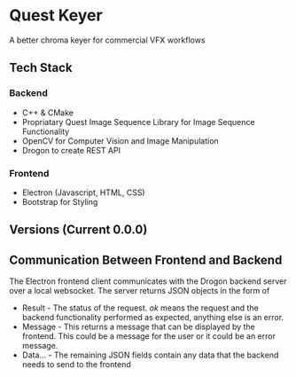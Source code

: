 # Quest Keyer
A better chroma keyer for commercial VFX workflows

## Tech Stack
### Backend
- C++ & CMake
- Propriatary Quest Image Sequence Library for Image Sequence Functionality
- OpenCV for Computer Vision and Image Manipulation
- Drogon to create REST API

### Frontend
- Electron (Javascript, HTML, CSS)
- Bootstrap for Styling

## Versions (Current 0.0.0)

## Communication Between Frontend and Backend
The Electron frontend client communicates with the Drogon backend server over a local websocket. The server returns JSON objects in the form of  
- Result - The status of the request. *ok* means the request and the backend functionality performed as expected, anything else is an error.
- Message - This returns a message that can be displayed by the frontend. This could be a message for the user or it could be an error message.
- Data... - The remaining JSON fields contain any data that the backend needs to send to the frontend
